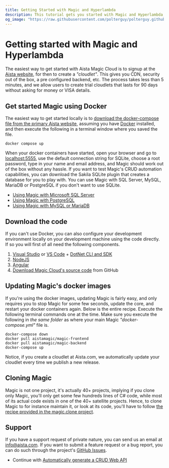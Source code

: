 ```yaml
---
title: Getting Started with Magic and Hyperlambda
description: This tutorial gets you started with Magic and Hyperlambda, helping you install it locally, using either Docker or the source code directly, for then to walk you through how to automatically generate your HTTP API backend wrapping your SQL database.
og_image: "https://raw.githubusercontent.com/polterguy/polterguy.github.io/master/images/og-getting-started.jpg"
---
```


# Getting started with Magic and Hyperlambda

The easiest way to get started with Aista Magic Cloud is to signup at the [Aista website](https://aista.com), for then
to create a _"cloudlet"_. This gives you CDN, security out of the box, a pre configured backend,
etc. The process takes less than 5 minutes, and we allow users to create trial cloudlets that lasts
for 90 days without asking for money or VISA details.

## Get started Magic using Docker

The easiest way to get started locally is to [download the docker-compose file from the primary Aista website](https://github.com/polterguy/magic/releases/download/v15.3.0/docker-compose.yml), assuming you have [Docker](https://www.docker.com/products/docker-desktop) installed, and then execute the following in a terminal window where you saved the file.

```
docker compose up
```

When your docker containers have started, open your browser and go to [localhost:5555](http://localhost:5555),
use the default connection string for SQLite, choose a root password, type in your name and email address, and Magic
should work out of the box without any hassle. If you want to test Magic's CRUD automation capabilities, you can
download the Sakila SQLite plugin that creates a database for you to play with. You can use Magic with SQL Server,
MySQL, MariaDB or PostgreSQL if you don't want to use SQLite.

* [Using Magic with Microsoft SQL Server](/tutorials/sql-server/)
* [Using Magic with PostgreSQL](/tutorials/postgresql/)
* [Using Magic with MySQL or MariaDB](/tutorials/mysql/)

## Download the code

If you can't use Docker, you can also configure your development environment locally on your
development machine using the code directly. If so you will first of all need the following components.

1. [Visual Studio](https://visualstudio.microsoft.com/downloads/) or [VS Code](https://code.visualstudio.com/download) + [DotNet CLI and SDK](https://dotnet.microsoft.com/download)
2. [NodeJS](https://nodejs.org/en/download/)
3. [Angular](https://angular.io/cli)
4. [Download Magic Cloud's source code](https://github.com/polterguy/magic) from GitHub

## Updating Magic's docker images

If you're using the docker images, updating Magic is fairly easy, and only requires you to stop Magic
for some few seconds, update the core, and restart your docker containers again. Below is the entire
recipe. Execute the following terminal commands one at the time. Make sure you execute the following
in _the same folder_ as where your main Magic _"docker-compose.yml"_ file is.

```
docker-compose down
docker pull aistamagic/magic-frontend
docker pull aistamagic/magic-backend
docker-compose up
```

Notice, if you create a cloudlet at Aista.com, we automatically update your cloudlet every time
we publish a new release.

## Cloning Magic

Magic is not one project, it's actually 40+ projects, implying if you clone only Magic,
you'll only get some few hundreds lines of C# code, while most of its actual code exists in one
of the 40+ satellite projects. Hence, to clone Magic to for instance maintain it, or look at its
code, you'll have to follow [the recipe provided in the magic.clone project](/documentation/magic.clone/).

## Support

If you have a support request of private nature, you can send us an
email at [info@aista.com](mailto:info@aista.com). If you want to submit a
feature request or a bug report, you can do such through the project's
[GitHub Issues](https://github.com/polterguy/magic/issues).

* Continue with [Automatically generate a CRUD Web API](/tutorials/database-crud/)
